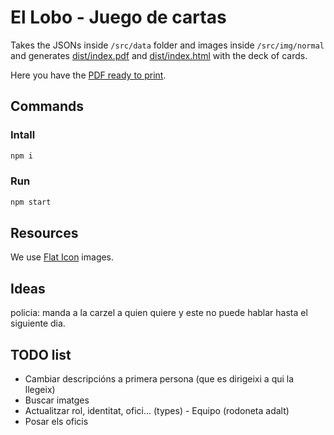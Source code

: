 # El Lobo - Juego de cartas

Takes the JSONs inside `/src/data` folder and images inside `/src/img/normal` and generates [dist/index.pdf](dist/index.pdf) and [dist/index.html](https://el-lobo.netlify.com/) with the deck of cards.

Here you have the [PDF ready to print](print.pdf).

## Commands

### Intall

```bash
npm i
```

### Run

```bash
npm start
```

## Resources

We use [Flat Icon](https://www.flaticon.com) images.

## Ideas

policia: manda a la carzel a quien quiere y este no puede hablar hasta el siguiente dia.

## TODO list

- Cambiar descripcións a primera persona (que es dirigeixi a qui la llegeix)
- Buscar imatges
- Actualitzar rol, identitat, ofici... (types) - Equipo (rodoneta adalt)
- Posar els oficis
